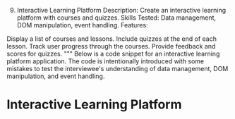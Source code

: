 9. Interactive Learning Platform
Description: Create an interactive learning platform with courses and quizzes. Skills Tested: Data management, DOM manipulation, event handling. Features:

Display a list of courses and lessons.
Include quizzes at the end of each lesson.
Track user progress through the courses.
Provide feedback and scores for quizzes. """ Below is a code snippet for an interactive learning platform application. The code is intentionally introduced with some mistakes to test the interviewee's understanding of data management, DOM manipulation, and event handling.
<!DOCTYPE html>
<html lang="en">
<head>
    <meta charset="UTF-8">
    <meta name="viewport" content="width=device-width, initial-scale=1.0">
    <title>Interactive Learning Platform</title>
    <style>
        .course {
            margin-bottom: 20px;
        }
        .lesson, .quiz {
            margin-left: 20px;
            display: none;
        }
    </style>
</head>
<body>
    <h1>Interactive Learning Platform</h1>
    <div id="courses-container"></div>
    <script>
        const courses = [
            {
                title: "Course 1",
                lessons: [
                    {
                        title: "Lesson 1",
                        content: "Content for Lesson 1",
                        quiz: {
                            question: "What is 2 + 2?",
                            options: ["3", "4", "5"],
                            answer: "4"
                        }
                    },
                    {
                        title: "Lesson 2",
                        content: "Content for Lesson 2",
                        quiz: {
                            question: "What is 3 + 3?",
                            options: ["5", "6", "7"],
                            answer: "6"
                        }
                    }
                ]
            },
            {
                title: "Course 2",
                lessons: [
                    {
                        title: "Lesson 1",
                        content: "Content for Lesson 1",
                        quiz: {
                            question: "What is 1 + 1?",
                            options: ["1", "2", "3"],
                            answer: "2"
                        }
                    }
                ]
            }
        ];


        const coursesContainer = document.getElementById('courses-container');


        courses.forEach((course, courseIndex) => {
            const courseElement = document.createElement('div');
            courseElement.className = 'course';
            const courseTitle = document.createElement('h2');
            courseTitle.textContent = course.title;
            courseElement.appendChild(courseTitle);


            course.lessons.forEach((lesson, lessonIndex) => {
                const lessonElement = document.createElement('div');
                lessonElement.className = 'lesson';
                const lessonTitle = document.createElement('h3');
                lessonTitle.textContent = lesson.title;
                lessonElement.appendChild(lessonTitle);


                const lessonContent = document.createElement('p');
                lessonContent.textContent = lesson.content;
                lessonElement.appendChild(lessonContent);


                const quizElement = document.createElement('div');
                quizElement.className = 'quiz';
                const quizQuestion = document.createElement('p');
                quizQuestion.textContent = lesson.quiz.question;
                quizElement.appendChild(quizQuestion);


                lesson.quiz.options.forEach(option => {
                    const optionElement = document.createElement('button');
                    optionElement.textContent = option;
                    optionElement.addEventListener('click', () => {
                        if (option === lesson.quiz.answer) {
                            alert('Correct!');
                        } else {
                            alert('Incorrect!');
                        }
                    });
                    quizElement.appendChild(optionElement);
                });


                lessonElement.appendChild(quizElement);
                courseElement.appendChild(lessonElement);
            });


            coursesContainer.appendChild(courseElement);
        });


        const lessons = document.querySelectorAll('.lesson');
        lessons.forEach(lesson => {
            lesson.style.display = 'block'; // This mistake makes all lessons visible immediately
        });


        const quizzes = document.querySelectorAll('.quiz');
        quizzes.forEach(quiz => {
            quiz.style.display = 'none'; // This mistake hides all quizzes initially
        });
    </script>
</body>
</html>
Mistakes introduced:

All lessons are displayed immediately because of the lesson.style.display = 'block'; line.
All quizzes are hidden initially because of the quiz.style.display = 'none'; line, and there's no logic to show the quizzes after the lessons are completed.
No mechanism to track user progress through the courses.
The feedback mechanism is very basic and only uses alert boxes.
These mistakes will help to test the interviewee's ability to identify and correct issues related to data management, DOM manipulation, and event handling.
